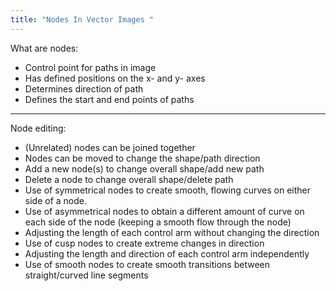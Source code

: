 ```yaml
---
title: "Nodes In Vector Images "
--- 
```

What are nodes:

- Control point for paths in image
- Has defined positions on the x- and y- axes
- Determines direction of path
- Defines the start and end points of paths

---

Node editing:

- (Unrelated) nodes can be joined together
- Nodes can be moved to change the shape/path direction
- Add a new node(s) to change overall shape/add new path
- Delete a node to change overall shape/delete path
- Use of symmetrical nodes to create smooth, flowing curves on either side of a node.
- Use of asymmetrical nodes to obtain a different amount of curve on each side of the node (keeping a smooth flow through the node)
- Adjusting the length of each control arm without changing the direction
- Use of cusp nodes to create extreme changes in direction
- Adjusting the length and direction of each control arm independently
- Use of smooth nodes to create smooth transitions between straight/curved line segments 

